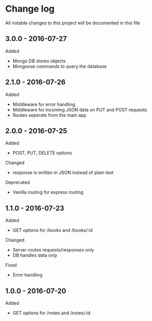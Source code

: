 # Change log
All notable changes to this project will be documented in this file

## 3.0.0 - 2016-07-27
Added
- Mongo DB stores objects
- Mongoose commands to query the database

## 2.1.0 - 2016-07-26
Added
- Middleware for error handling
- Middleware for incoming JSON data on PUT and POST requests
- Routes seperate from the main app

## 2.0.0 - 2016-07-25
Added
- POST, PUT, DELETE options

Changed
- response is written in JSON instead of plain text

Deprecated
- Vanilla routing for express routing

## 1.1.0 - 2016-07-23
Added
- GET options for /books and /books/:id

Changed
- Server routes requests/responses only
- DB handles data only

Fixed
- Error handling


## 1.0.0 - 2016-07-20
Added
- GET options for /notes and /notes/:id
